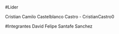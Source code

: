 #Lider

Cristian Camilo Castelblanco Castro - CristianCastro0

#Integrantes
David Felipe Santafe Sanchez
